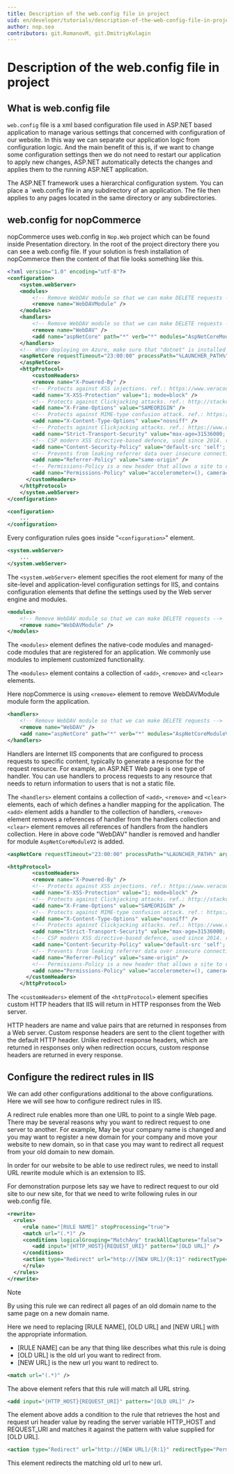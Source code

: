 ```yaml
---
title: Description of the web.config file in project
uid: en/developer/tutorials/description-of-the-web-config-file-in-project
author: nop.sea
contributors: git.RomanovM, git.DmitriyKulagin
---
```


# Description of the web.config file in project

## What is web.config file

`web.config` file is a xml based configuration file used in ASP.NET based application to manage various settings that concerned with configuration of our website. In this way we can separate our application logic from configuration logic. And the main benefit of this is, if we want to change some configuration settings then we do not need to restart our application to apply new changes, ASP.NET automatically detects the changes and applies them to the running ASP.NET application.

The ASP.NET framework uses a hierarchical configuration system. You can place a `web.config file in any subdirectory of an application. The file then applies to any pages located in the same directory or any subdirectories.

## web.config for nopCommerce

nopCommerce uses web.config in `Nop.Web` project which can be found inside Presentation directory. In the root of  the project directory there you can see a web.config file. If your solution is fresh installation of nopCommerce then the content of that file looks something like this.

```xml
<?xml version="1.0" encoding="utf-8"?>
<configuration>
    <system.webServer>
    <modules>
        <!-- Remove WebDAV module so that we can make DELETE requests -->
        <remove name="WebDAVModule" />
    </modules>
    <handlers>
        <!-- Remove WebDAV module so that we can make DELETE requests -->
        <remove name="WebDAV" />
        <add name="aspNetCore" path="*" verb="*" modules="AspNetCoreModuleV2" resourceType="Unspecified" />
    </handlers>
    <!-- When deploying on Azure, make sure that "dotnet" is installed and the path to it is registered in the PATH environment variable or specify the full path to it -->
    <aspNetCore requestTimeout="23:00:00" processPath="%LAUNCHER_PATH%" arguments="%LAUNCHER_ARGS%" forwardWindowsAuthToken="false" stdoutLogEnabled="false" stdoutLogFile=".\logs\stdout" startupTimeLimit="3600" hostingModel="InProcess">
    </aspNetCore>
    <httpProtocol>
        <customHeaders>
        <remove name="X-Powered-By" />
        <!-- Protects against XSS injections. ref.: https://www.veracode.com/blog/2014/03/guidelines-for-setting-security-headers/ -->
        <add name="X-XSS-Protection" value="1; mode=block" />
        <!-- Protects against Clickjacking attacks. ref.: http://stackoverflow.com/a/22105445/1233379 -->
        <add name="X-Frame-Options" value="SAMEORIGIN" />
        <!-- Protects against MIME-type confusion attack. ref.: https://www.veracode.com/blog/2014/03/guidelines-for-setting-security-headers/ -->
        <add name="X-Content-Type-Options" value="nosniff" />
        <!-- Protects against Clickjacking attacks. ref.: https://www.owasp.org/index.php/HTTP_Strict_Transport_Security_Cheat_Sheet -->
        <add name="Strict-Transport-Security" value="max-age=31536000; includeSubDomains" />
        <!-- CSP modern XSS directive-based defence, used since 2014. ref.: http://content-security-policy.com/ -->
        <add name="Content-Security-Policy" value="default-src 'self'; connect-src *; font-src * data:; frame-src *; img-src * data:; media-src *; object-src *; script-src * 'unsafe-inline' 'unsafe-eval'; style-src * 'unsafe-inline';" />
        <!-- Prevents from leaking referrer data over insecure connections. ref.: https://scotthelme.co.uk/a-new-security-header-referrer-policy/ -->
        <add name="Referrer-Policy" value="same-origin" />
        <!-- Permissions-Policy is a new header that allows a site to control which features and APIs can be used in the browser. ref.: https://w3c.github.io/webappsec-permissions-policy/ -->
        <add name="Permissions-Policy" value="accelerometer=(), camera=(), geolocation=(), gyroscope=(), magnetometer=(), microphone=(), payment=*, usb=()" />
      </customHeaders>
    </httpProtocol>
    </system.webServer>
</configuration>
```

```xml
<configuration>
    ...
</configuration>
```

Every configuration rules goes inside "`<configuration>`" element.

```xml
<system.webServer>
    ...
</system.webServer>
```

The `<system.webServer>` element specifies the root element for many of the site-level and application-level configuration settings for IIS, and contains configuration elements that define the settings used by the Web server engine and modules.

```xml
<modules>
    <!-- Remove WebDAV module so that we can make DELETE requests -->
    <remove name="WebDAVModule" />
</modules>
```

The `<modules>` element defines the native-code modules and managed-code modules that are registered for an application. We commonly use modules to implement customized functionality.

The `<modules>` element contains a collection of `<add>`, `<remove>` and `<clear>` elements.

Here nopCommerce is using `<remove>` element to remove WebDAVModule module form the application.

```xml
<handlers>
    <!-- Remove WebDAV module so that we can make DELETE requests -->
    <remove name="WebDAV" />
    <add name="aspNetCore" path="*" verb="*" modules="AspNetCoreModuleV2" resourceType="Unspecified" />
</handlers>
```

Handlers are Internet IIS components that are configured to process requests to specific content, typically to generate a response for the request resource. For example, an ASP.NET Web page is one type of handler. You can use handlers to process requests to any resource that needs to return information to users that is not a static file.

The `<handlers>` element contains a collection of `<add>`, `<remove>` and `<clear>` elements, each of which defines a handler mapping for the application. The `<add>` element adds a handler to the collection of handlers, `<remove>` element removes a references of handler from the handlers collection and `<clear>` element removes all references of handlers from the handlers collection. Here in above code  "WebDAV" handler is removed and handler for module `AspNetCoreModuleV2` is added.

```xml
<aspNetCore requestTimeout="23:00:00" processPath="%LAUNCHER_PATH%" arguments="%LAUNCHER_ARGS%" forwardWindowsAuthToken="false" stdoutLogEnabled="false" stdoutLogFile=".\logs\stdout" startupTimeLimit="3600" hostingModel="InProcess"/>
```

```xml
<httpProtocol>
        <customHeaders>
        <remove name="X-Powered-By" />
        <!-- Protects against XSS injections. ref.: https://www.veracode.com/blog/2014/03/guidelines-for-setting-security-headers/ -->
        <add name="X-XSS-Protection" value="1; mode=block" />
        <!-- Protects against Clickjacking attacks. ref.: http://stackoverflow.com/a/22105445/1233379 -->
        <add name="X-Frame-Options" value="SAMEORIGIN" />
        <!-- Protects against MIME-type confusion attack. ref.: https://www.veracode.com/blog/2014/03/guidelines-for-setting-security-headers/ -->
        <add name="X-Content-Type-Options" value="nosniff" />
        <!-- Protects against Clickjacking attacks. ref.: https://www.owasp.org/index.php/HTTP_Strict_Transport_Security_Cheat_Sheet -->
        <add name="Strict-Transport-Security" value="max-age=31536000; includeSubDomains" />
        <!-- CSP modern XSS directive-based defence, used since 2014. ref.: http://content-security-policy.com/ -->
        <add name="Content-Security-Policy" value="default-src 'self'; connect-src *; font-src * data:; frame-src *; img-src * data:; media-src *; object-src *; script-src * 'unsafe-inline' 'unsafe-eval'; style-src * 'unsafe-inline';" />
        <!-- Prevents from leaking referrer data over insecure connections. ref.: https://scotthelme.co.uk/a-new-security-header-referrer-policy/ -->
        <add name="Referrer-Policy" value="same-origin" />
        <!-- Permissions-Policy is a new header that allows a site to control which features and APIs can be used in the browser. ref.: https://w3c.github.io/webappsec-permissions-policy/ -->
        <add name="Permissions-Policy" value="accelerometer=(), camera=(), geolocation=(), gyroscope=(), magnetometer=(), microphone=(), payment=*, usb=()" />
      </customHeaders>
    </httpProtocol>
```

The `<customHeaders>` element of the `<httpProtocol>` element specifies custom HTTP headers that IIS will return in HTTP responses from the Web server.

HTTP headers are name and value pairs that are returned in responses from a Web server. Custom response headers are sent to the client together with the default HTTP header. Unlike redirect response headers, which are returned in responses only when redirection occurs, custom response headers are returned in every response.

## Configure the redirect rules in IIS

We can add other configurations additional to the above configurations. Here we will see how to configure redirect rules in IIS.

A redirect rule enables more than one URL to point to a single Web page. There may be several reasons why you want to redirect request to one server to another. For example, May be your company name is changed and you may want to register a new domain for your company and move your website to new domain, so in that case you may want to redirect all request from your old domain to new domain.

In order for our website to be able to use redirect rules, we need to install URL rewrite module which is an extension to IIS.

For demonstration purpose lets say we have to redirect request to our old site to our new site, for that we need to write following rules in our web.config file.

```xml
<rewrite>
  <rules>
     <rule name="[RULE NAME]" stopProcessing="true">
     <match url="(.*)" />
     <conditions logicalGrouping="MatchAny" trackAllCaptures="false">
        <add input="{HTTP_HOST}{REQUEST_URI}" pattern="[OLD URL]" />
     </conditions>
     <action type="Redirect" url="http://[NEW URL]/{R:1}" redirectType="Permanent"/>
     </rule>
  </rules>
</rewrite>
```

> [!NOTE]
> By using this rule we can redirect all pages of an old domain name to the same page on a new domain name.

Here we need to replacing [RULE NAME], [OLD URL] and [NEW URL] with the appropriate information.

* [RULE NAME] can be any that thing like describes what this rule is doing
* [OLD URL] is the old url you want to redirect from.
* [NEW URL] is the new url you want to redirect to.

```xml
<match url="(.*)" />
```

The above element refers that this rule will match all URL string.

```xml
<add input="{HTTP_HOST}{REQUEST_URI}" pattern="[OLD URL]" />
```

The element above adds a condition to the rule that retrieves the host and request uri header value by reading the server variable HTTP_HOST and REQUEST_URI and matches it against the pattern with value supplied for [OLD URL].

```xml
<action type="Redirect" url="http://[NEW URL]/{R:1}" redirectType="Permanent"/>
```

This element redirects the matching old url to new url.
